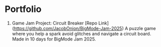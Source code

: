 # Portfolio

1. Game Jam Project: Circuit Breaker
  [Repo Link] (https://github.com/JacobOnion/BigMode-Jam-2025)
  A puzzle game where you help a spark avoid glitches and navigate a circuit board. Made in 10 days for BigMode Jam 2025.
